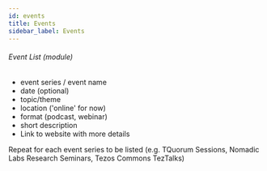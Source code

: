 ```yaml
---
id: events
title: Events
sidebar_label: Events
---
```


###### Event List  (module)
* event series / event name
* date (optional)
* topic/theme
* location ('online' for now)
* format (podcast, webinar)
* short description
* Link to website with more details

Repeat for each event series to be listed (e.g. TQuorum Sessions, Nomadic Labs Research Seminars, Tezos Commons TezTalks)